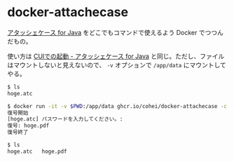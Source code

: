 # docker-attachecase

[アタッシェケース for Java](http://maruuofactory.life.coocan.jp/attachecase/) をどこでもコマンドで使えるよう Docker でつつんだもの。

使い方は [CUIでの起動 - アタッシェケース for Java](http://maruuofactory.life.coocan.jp/attachecase/#usage-cui) と同じ。ただし、ファイルはマウントしないと見えないので、 `-v` オプションで `/app/data` にマウントしてやる。

``` sh
$ ls
hoge.atc

$ docker run -it -v $PWD:/app/data ghcr.io/cohei/docker-attachecase -c -d hoge.atc
復号開始
[hoge.atc] パスワードを入力してください。:
復号: hoge.pdf
復号終了

$ ls
hoge.atc   hoge.pdf
```
